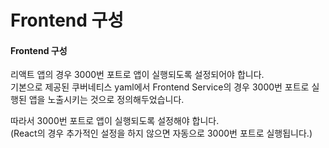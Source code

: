 # Frontend 구성

#### Frontend 구성

리액트 앱의 경우 3000번 포트로 앱이 실행되도록 설정되어야 합니다.\
기본으로 제공된 쿠버네티스 yaml에서 Frontend Service의 경우 3000번 포트로 실행된 앱을 노출시키는 것으로 정의해두었습니다.

따라서 3000번 포트로 앱이 실행되도록 설정해야 합니다.\
(React의 경우 추가적인 설정을 하지 않으면 자동으로 3000번 포트로 실행됩니다.)

